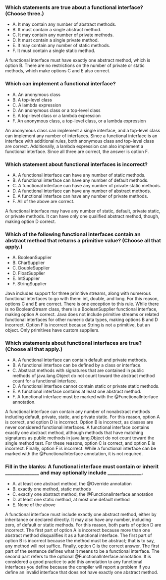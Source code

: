 ### Which statements are true about a functional interface? (Choose three.)
* A. It may contain any number of abstract methods.
* B. It must contain a single abstract method.
* C. It may contain any number of private methods.
* D. It must contain a single private method.
* E. It may contain any number of static methods.
* F. It must contain a single static method.

A functional interface must have exactly one abstract method, which is option B.
There are no restrictions on the number of private or static methods, which make options C and E also correct.

### Which can implement a functional interface?
* A. An anonymous class
* B. A top-level class
* C. A lambda expression
* D. An anonymous class or a top-level class
* E. A top-level class or a lambda expression
* F. An anonymous class, a top-level class, or a lambda expression

An anonymous class can implement a single interface, and a top-level class can implement any number of interfaces.
Since a functional interface is an interface with additional rules,
both anonymous class and top-level class are correct.
Additionally, a lambda expression can also implement a functional interface.
Since all three are correct, the answer is option F.

### Which statement about functional interfaces is incorrect?
* A. A functional interface can have any number of static methods.
* B. A functional interface can have any number of default methods.
* C. A functional interface can have any number of private static methods.
* D. A functional interface can have any number of abstract methods.
* E. A functional interface can have any number of private methods.
* F. All of the above are correct.

A functional interface may have any number of static, default, private static, or private methods.
It can have only one qualified abstract method, though, making option D correct.

### Which of the following functional interfaces contain an abstract method that returns a primitive value? (Choose all that apply.)
*  A. BooleanSupplier
*  B. CharSupplier
*  C. DoubleSupplier
*  D. FloatSupplier
*  E. IntSupplier
*  F. StringSupplier

Java includes support for three primitive streams, along with numerous functional interfaces to go with them: int, double, and long.
For this reason, options C and E are correct.
There is one exception to this rule. While there is no BooleanStream class, there is a BooleanSupplier functional interface, making option A correct.
Java does not include primitive streams or related functional interfaces for other numeric data types, making options B and D incorrect.
Option F is incorrect because String is not a primitive, but an object. Only primitives have custom suppliers.

### Which statements about functional interfaces are true? (Choose all that apply.)
* A. A functional interface can contain default and private methods.
* B. A functional interface can be defined by a class or interface.
* C. Abstract methods with signatures that are contained in public methods of java.lang.Object do not count toward the abstract method count for a functional interface.
* D. A functional interface cannot contain static or private static methods.
* E. A functional interface contains at least one abstract method.
* F. A functional interface must be marked with the @FunctionalInterface annotation.

A functional interface can contain any number of nonabstract methods including default, private, static, and private static.
For this reason, option A is correct, and option D is incorrect. Option B is incorrect, as classes are never considered functional interfaces.
A functional interface contains exactly one abstract method, although methods that have matching signatures as public methods in java.lang.Object do not count toward the single method test.
For these reasons, option C is correct, and option E is incorrect. Finally, option F is incorrect.
While a functional interface can be marked with the @FunctionalInterface annotation, it is not required.

### Fill in the blanks: A functional interface must contain or inherit ______________ and may optionally include ______________.
* A. at least one abstract method, the @Override annotation
* B. exactly one method, static methods
* C. exactly one abstract method, the @FunctionalInterface annotation
* D. at least one static method, at most one default method
* E. None of the above

A functional interface must include exactly one abstract method, either by inheritance or declared directly.
It may also have any number, including zero, of default or static methods.
For this reason, both parts of option D are incorrect.
The first part of option A is incorrect because more than one abstract method disqualifies it as a functional interface.
The first part of option B is incorrect because the method must be abstract; that is to say, any method will not suffice.
Finally, option C is the correct answer. The first part of the sentence defines what it means to be a functional interface.
The second part refers to the optional @FunctionalInterface annotation.
It is considered a good practice to add this annotation to any functional interfaces you define because
the compiler will report a problem if you define an invalid interface that does not have exactly one abstract method.
